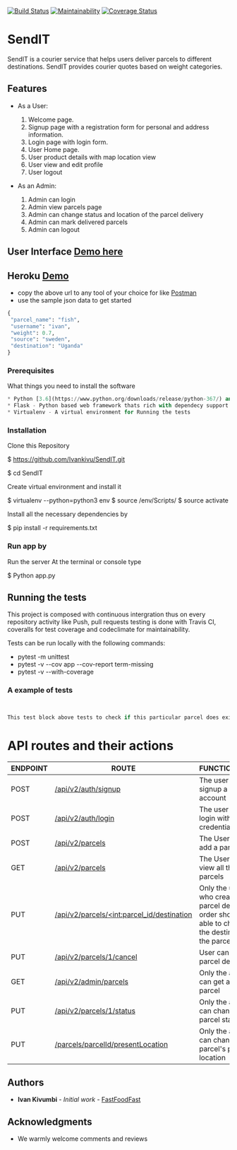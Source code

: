 [![Build Status](https://travis-ci.org/Ivankivu/SendIT.svg?branch=e4147014-sendit-api-v2)](https://travis-ci.org/Ivankivu/SendIT) [![Maintainability](https://api.codeclimate.com/v1/badges/e98ad700ef47397de5a0/maintainability)](https://codeclimate.com/github/Ivankivu/SendIT/maintainability) [![Coverage Status](https://coveralls.io/repos/github/Ivankivu/SendIT/badge.svg?branch=e4147014-sendit-api-v2)](https://coveralls.io/github/Ivankivu/SendIT?branch=e4147014-sendit-api-v2)

# SendIT

SendIT is a courier service that helps users deliver parcels to different destinations. SendIT provides courier quotes based on weight categories.

## Features

* As a User:
    1. Welcome page.
    2. Signup page with a registration form for personal and address information.
    3. Login page with login form.
    4. User Home page.
    5. User product details with map location view
    6. User view and edit profile
    7. User logout

* As an Admin:
    1. Admin can login
    2. Admin view parcels page
    3. Admin can change status and location of the parcel delivery
    4. Admin can mark delivered parcels
    5. Admin can logout

## User Interface [Demo here](https://ivankivu.github.io/SendIT/UI/)

## Heroku [Demo](https://sendit-api-v2.herokuapp.com/)

* copy the above url to any tool of your choice for like [Postman](https://www.getpostman.com/)
* use the sample json data to get started

```python
{
 "parcel_name": "fish",
 "username": "ivan",
 "weight": 0.7,
 "source": "sweden",
 "destination": "Uganda"
}
```

### Prerequisites

What things you need to install the software

```python
* Python [3.6](https://www.python.org/downloads/release/python-367/) and later- Programming language that lets you work more dynamically
* Flask - Python based web framework thats rich with dependecy support
* Virtualenv - A virtual environment for Running the tests
```

### Installation

Clone this Repository

$ https://github.com/Ivankivu/SendIT.git

$ cd SendIT

Create virtual environment and install it

$ virtualenv --python=python3 env
$ source /env/Scripts/
$ source activate

Install all the necessary dependencies by

$ pip install -r requirements.txt

### Run app by

Run the server At the terminal or console type

$ Python app.py

## Running the tests

This project is composed with continuous intergration thus on every repository activity like Push, pull requests testing is done
with Travis CI, coveralls for test coverage and codeclimate for maintainability.

Tests can be run locally with the following commands:

* pytest -m unittest
* pytest -v --cov app --cov-report term-missing
* pytest -v --with-coverage

### A example of tests

```python


This test block above tests to check if this particular parcel does exist in the list
```

# API routes and their actions

| ENDPOINT | ROUTE | FUNCTIONALITY |NOTES]
| ------- | ----- | ------------- |-------|
| POST | [/api/v2/auth/signup](https://sendit-api-v2.herokuapp.com/api/v2/auth/signup) | The user can signup a new account| |
| POST | [/api/v2/auth/login](https://sendit-api-v2.herokuapp.com/api/v2/auth/login) | The user can login with valid credentials| |
|POST| [/api/v2/parcels](https://sendit-api-v2.herokuapp.com/api/v2/parcels) |The User can add a parcel| |
|GET| [/api/v2/parcels](https://sendit-api-v2.herokuapp.com/api/v2/parcels) |The User can view all their parcels| |
| PUT | [/api/v2/parcels/<int:parcel_id/destination](https://sendit-api-v2.herokuapp.com/api/v2/parcels/1/destination) | Only the user who created the parcel delivery order should be able to change the destination of the parcel.| |
|PUT|[/api/v2/parcels/1/cancel](https://sendit-api-v2.herokuapp.com/api/v2/parcels/1/cancel)| User can cancel parcel delivery||
|GET|[/api/v2/admin/parcels](https://sendit-api-v2.herokuapp.com/api/v2/admin/parcels)| Only the admin can get all users' parcel||
|PUT|[/api/v2/parcels/1/status](https://sendit-api-v2.herokuapp.com/api/v2/parcels/1/status)| Only the admin can change a parcel status||
|PUT|[/parcels/parcelId/presentLocation](https://sendit-api-v2.herokuapp.com/parcels/parcelId/presentLocation)| Only the admin can change parcel's present location||

## Authors

* **Ivan Kivumbi** - *Initial work* - [FastFoodFast](https://github.com/Fast-Food-Fast)

## Acknowledgments

* We warmly welcome comments and reviews